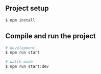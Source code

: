 
## Project setup

```bash
$ npm install
```

## Compile and run the project

```bash
# development
$ npm run start

# watch mode
$ npm run start:dev
```

